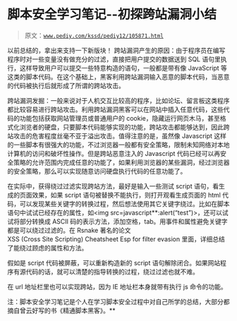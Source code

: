 # 脚本安全学习笔记--初探跨站漏洞小结

> 原文：[`www.pediy.com/kssd/pediy12/105871.html`](https://www.pediy.com/kssd/pediy12/105871.html)

以前总结的，拿出来支持一下新版块！
跨站漏洞产生的原因：由于程序员在编写程序时对一些变量没有做充分的过滤，直接把用户提交的数据送到 SQL 语句里执行，这样导致用户可以提交一些特意构造的语句，一般都是带有像 JavaScript 等这类的脚本代码。在这个基础上，黑客利用跨站漏洞输入恶意的脚本代码，当恶意的代码被执行后就形成了所谓的跨站攻击。

跨站漏洞发掘：一般来说对于人机交互比较高的程序，比如论坛、留言板这类程序都比较容易进行跨站攻击。利用跨站漏洞黑客可以在网站中插入任意代码，这些代码的功能包括获取网站管理员或普通用户的 cookie，隐藏运行网页木马，甚至格式化浏览者的硬盘，只要脚本代码能够实现的功能，跨站攻击都能够达到，因此跨站攻击的危害程度丝毫不亚于溢出攻击。值得注意的是，虽然像 Javascript 这样的一些脚本有很强大的功能，不过浏览器一般都有安全策略，限制未知网络对本地计算机的访问和破坏性操作。但是跨站恶意注入的 Javascript 代码已经可以再安全策略的允许范围内完成任意的功能了，如果利用浏览器的某些漏洞，经过浏览器的安全策略，那么可以实现随意访问硬盘执行代码的任意功能了。

在实际中，获得绕过过滤实现跨站方法，最好是输入一些测试 script 语句，看生成的页面效果，如果 script 语句被替换不能执行，则打开观看生成页面的 html 代码，可以发现某些关键字的转换过程，然后想法使用其它关键字绕过。比如在脚本语句中试试已经存在的属性，如<img src=javascript**:alert(“test”)>，还可以试试将部分转换成 ASCII 码的表示方法，添加空格，tab。用事件和属性避免关键字都是可以绕过过滤的。在 Rsnake 著名的论文 XSS (Cross Site Scripting) Cheatsheet Esp for filter evasion 里面，详细总结了能绕过顾虑的属性和方法。

假如是 script 代码被屏蔽，可以重新构造新的 script 语句解除闭合。如果网站程序有源代码的话，就可以清楚的指导转换的过程，绕过过滤也就不难。

在 url 地址栏里也可以实现跨站，因为 IE 地址栏本身就带有执行 js 命令的功能。

注：脚本安全学习笔记是个人在学习脚本安全过程中对自己所学的总结，大部分都摘自曾云好写的书《精通脚本黑客》。**